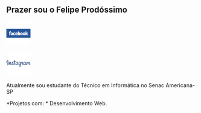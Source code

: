 ## Prazer sou o **Felipe Prodóssimo**

[![facebook][image-thumbs]][image-url]

[![instagram][image-thumbs-01]][image-url-01]

[image-thumbs]: img/facebook.png
[image-url]: https://facebook.com/FelipeProdossimo

[image-thumbs-01]: img/instagram.png
[image-url-01]: https://www.instagram.com/felipe.prodossimo_/

Atualmente sou estudante do Técnico em Informática no Senac Americana-SP

*Projetos com:
    * Desenvolvimento Web.

<!--
**FelipeProdossimo/FelipeProdossimo** is a ✨ _special_ ✨ repository because its `README.md` (this file) appears on your GitHub profile.

Here are some ideas to get you started:

- 🔭 I’m currently working on ...
- 🌱 I’m currently learning ...
- 👯 I’m looking to collaborate on ...
- 🤔 I’m looking for help with ...
- 💬 Ask me about ...
- 📫 How to reach me: ...
- 😄 Pronouns: ...
- ⚡ Fun fact: ...
-->

